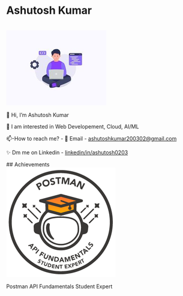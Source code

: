 # Ashutosh Kumar
<br/>
<img src="./programmers.jpg" alt="Programmers">
<br/>
<p>🌱 Hi, I’m Ashutosh Kumar<p/> 
 <p>💬 I am interested in Web Developement, Cloud, AI/ML</p> 
 <p>📫-How to reach me? - 🔭 Email - <a href="mailto:ashutoshkumar200302@gmail.com">ashutoshkumar200302@gmail.com</a>
 <p>✨ Dm me on Linkedin - <a href="https://www.linkedin.com/in/ashutosh0203/">linkedin/in/ashutosh0203</a></p>
</p>
## Achievements
</br>
<img src="./PostmanBadge.png" alt="Postman">
<p>Postman API Fundamentals Student Expert</p>

<!--
**AshutoshKumar0206/AshutoshKumar0206** is a ✨ _special_ ✨ repository because its `README.md` (this file) appears on your GitHub profile.

Here are some ideas to get you started:

- 🔭 I’m currently working on ...
- 🌱 I’m currently learning ...
- 👯 I’m looking to collaborate on ...
- 🤔 I’m looking for help with ...
- 💬 Ask me about ...
- 📫 How to reach me: ...
- 😄 Pronouns: ...
- ⚡ Fun fact: ...
-->
